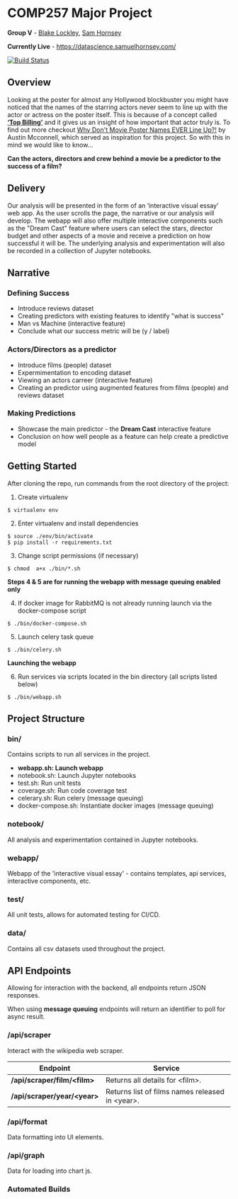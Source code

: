 # COMP257 Major Project

**Group V** -  [Blake Lockley](https://github.com/blakelockley), [Sam Hornsey](https://github.com/SamuelHornsey)

**Currently Live** - https://datascience.samuelhornsey.com/

[![Build Status](https://travis-ci.com/blakelockley/data-science-project.svg?token=H7zFcTcoATQYxDfrSB3d&branch=master)](https://travis-ci.com/blakelockley/data-science-project)

## Overview

Looking at the poster for almost any Hollywood blockbuster you might have noticed that the names of the starring actors never seem to line up with the actor or actress on the poster itself. This is because of a concept called **[‘Top Billing’](https://en.wikipedia.org/wiki/Billing_(filmmaking)#Top_and_above-title_billing)** and it gives us an insight of how important that actor truly is. To find out more checkout [Why Don't Movie Poster Names EVER Line Up?!](https://youtu.be/yQhC1Kfrs3o) by Austin Mcconnell, which served as inspiration for this project. So with this in mind we would like to know...

**Can the actors, directors and crew behind a movie be a predictor to the success of a film?**

## Delivery 

Our analysis will be presented in the form of an ‘interactive visual essay’ web app. As the user scrolls the page, the narrative or our analysis will develop. The webapp will also offer multiple interactive components such as the "Dream Cast" feature where users can select the stars, director budget and other aspects of a movie and receive a prediction on how successful it will be. The underlying analysis and experimentation will also be recorded in a collection of Jupyter notebooks.

## Narrative

### Defining Success

- Introduce reviews dataset
- Creating predictors with existing features to identify "what is success"
- Man vs Machine (interactive feature)
- Conclude what our success metric will be (y / label)

### Actors/Directors as a predictor

- Introduce films (people) dataset
- Expermimentation to encoding dataset
- Viewing an actors carreer (interactive feature)
- Creating an predictor using augmented features from films (people) and reviews dataset 

### Making Predictions

- Showcase the main predictor - the **Dream Cast** interactive feature
- Conclusion on how well people as a feature can help create a predictive model

## Getting Started

After cloning the repo, run commands from the root directory of the project:

1. Create virtualenv

```console
$ virtualenv env
```

2. Enter virtualenv and install dependencies

```console
$ source ./env/bin/activate
$ pip install -r requirements.txt
```

3. Change script permissions (if necessary)

```console
$ chmod  a+x ./bin/*.sh
```

**Steps 4 & 5 are for running the webapp with message queuing enabled only**

4. If docker image for RabbitMQ is not already running launch via the docker-compose script

```console
$ ./bin/docker-compose.sh
```

5. Launch celery task queue

```console
$ ./bin/celery.sh
```

**Launching the webapp**

6. Run services via scripts located in the bin directory (all scripts listed below)

```console
$ ./bin/webapp.sh
```

## Project Structure

### bin/

Contains scripts to run all services in the project.

- **webapp.sh: Launch webapp**
- notebook.sh: Launch Jupyter notebooks
- test.sh: Run unit tests
- coverage.sh: Run code coverage test
- celerary.sh: Run celery (message queuing)
- docker-compose.sh: Instantiate docker images (message queuing)

### notebook/

All analysis and experimentation contained in Jupyter notebooks.

### webapp/

Webapp of the 'interactive visual essay' - contains templates, api services, interactive components, etc.

### test/

All unit tests, allows for automated testing for CI/CD.

### data/

Contains all csv datasets used throughout the project.

## API Endpoints

Allowing for interaction with the backend, all endpoints return JSON responses.

When using **message queuing** endpoints will return an identifier to poll for async result.

### /api/scraper

Interact with the wikipedia web scraper.

| Endpoint      | Service       
| ------------- |-------------|
| **/api/scraper/film/\<film\>** | Returns all details for \<film\>.  |
| **/api/scraper/year/\<year\>** | Returns list of films names released in \<year\>. |

### /api/format

Data formatting into UI elements.

### /api/graph

Data for loading into chart js.

### Automated Builds
